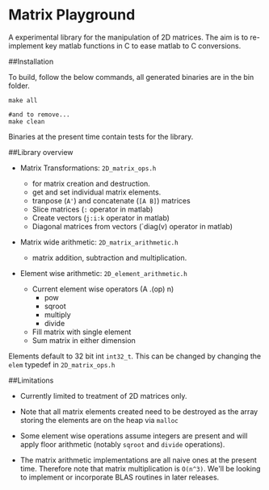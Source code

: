 # Matrix Playground

A experimental library for the manipulation of 2D matrices. The aim is to re-implement
key matlab functions in C to ease matlab to C conversions.

##Installation

To build, follow the below commands, all generated binaries are in the bin folder.

```shell
make all

#and to remove...
make clean
```
Binaries at the present time contain tests for the library.

##Library overview
- Matrix Transformations: `2D_matrix_ops.h`
    * for matrix creation and destruction.
    * get and set individual matrix elements.
    * tranpose (`A'`) and concatenate (`[A B]`)  matrices
    * Slice matrices (`:` operator in matlab)
    * Create vectors (`j:i:k` operator in matlab)
    * Diagonal matrices from vectors (`diag(v) operator in matlab) 

- Matrix wide arithmetic: `2D_matrix_arithmetic.h`
    * matrix addition, subtraction and multiplication.

- Element wise arithmetic: `2D_element_arithmetic.h`
    * Current element wise operators (A .(op) n)
        + pow
        + sqroot
        + multiply
        + divide
    * Fill matrix with single element
    * Sum matrix in either dimension

Elements default to 32 bit int `int32_t`. This can be changed by changing the 
`elem` typedef in `2D_matrix_ops.h`

##Limitations

- Currently limited to treatment of 2D matrices only.

- Note that all matrix elements created need to be destroyed as the array storing
  the elements are on the heap via `malloc`
 
- Some element wise operations assume integers are present and will apply floor
arithmetic (notably `sqroot` and `divide` operations).

- The matrix arithmetic implementations are all naive ones at the present time.
Therefore note that matrix multiplication is `O(n^3)`. We'll be looking to
implement or incorporate BLAS routines in later releases.



